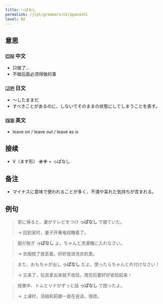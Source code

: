 ```yaml
---
title: 〜ぱなし
permalink: /jlpt/grammars/n2/ppanashi
level: N2
---
```


## 意思

### 🇨🇳 中文

- 只做了...
- 不做后面必须得做的事

### 🇯🇵 日文

- 〜したままだ
- すべきことがあるのに、しないでそのままの状態にしてしまうことを表す。

### 🇬🇧 英文

- leave on / leave out / leave as is

## 接续

- V（ます形） ~~ます~~ + っぱなし

## 备注

- マイナスに意味で使われることが多く、不満や呆れた気持ちが含まれる。

## 例句

> 家に帰ると、妻がテレビをつけ **っぱなし** で寝ていた。
>
> → 回到家时，妻子开著电视睡着了。

> 服が脱ぎ **っぱなし** よ。ちゃんと洗濯機に入れなさい。
>
> → 衣服脱了就丢着。好好放进洗衣机里。

> また、おもちゃが出し **っぱなし** だよ。使ったらちゃんと片付けなさい！
>
> → 又来了，玩具拿出来就不收拾。用完后要好好收拾起来！

> 授業中、トムとリナがずっと話 **っぱなし** で困ったよ。
>
> → 上课时，汤姆和莉娜一直在说话，很烦。

